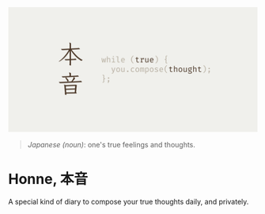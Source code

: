 [![Banner](./.github/assets/banner.png)](https://arizlunari.vercel.app)

> *Japanese (noun)*: one's true feelings and thoughts.

# Honne, 本音
A special kind of diary to compose your true thoughts daily, and privately.
